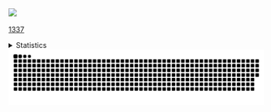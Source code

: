 <img src="https://komarev.com/ghpvc/?username=RadonCoding&label=Visitor%20count&style=for-the-badge&color=FA6B94"/>

[1337](https://radoncoding.github.io/)

<details>
  <summary>Statistics</summary>
  <div>
    <img src="https://github-readme-stats.vercel.app/api?username=RadonCoding&theme=dracula&show_icons=true&hide_border=true&count_private=true" width="400"/>
    <br/>
    <img src="https://github-readme-streak-stats.herokuapp.com/?user=RadonCoding&theme=dracula&hide_border=true" width="400"/>
    <br/>
    <img src="https://github-readme-stats.vercel.app/api/top-langs/?username=RadonCoding&theme=dracula&show_icons=true&hide_border=true&layout=compact" width="400"/>
  </div>
</details>

<img src="https://raw.githubusercontent.com/RadonCoding/RadonCoding/output/github-contribution-grid-snake-dark.svg#gh-dark-mode-only" />
